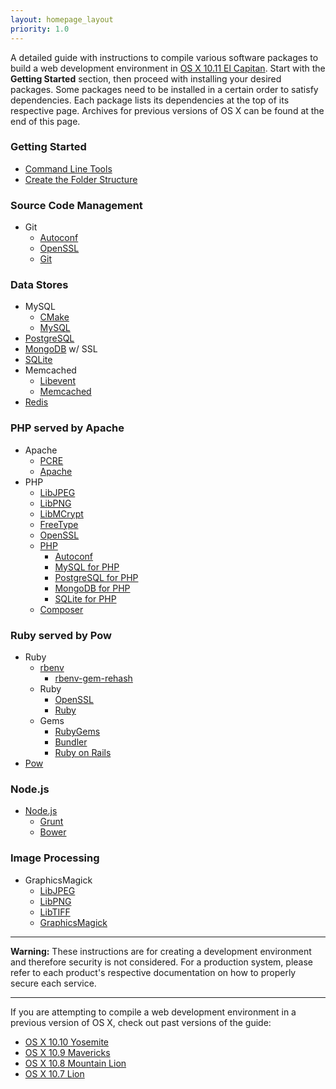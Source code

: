 ```yaml
---
layout: homepage_layout
priority: 1.0
---
```


A detailed guide with instructions to compile various software packages to build a web development environment in [OS X 10.11 El Capitan](https://en.wikipedia.org/wiki/OS_X_El_Capitan). Start with the **Getting Started** section, then proceed with installing your desired packages. Some packages need to be installed in a certain order to satisfy dependencies. Each package lists its dependencies at the top of its respective page. Archives for previous versions of OS X can be found at the end of this page.

### Getting Started

- [Command Line Tools](/started-cli/)
- [Create the Folder Structure](/started-folders/)

### Source Code Management

- Git
	- [Autoconf](/autoconf/)
	- [OpenSSL](/openssl/)
	- [Git](/git/)

### Data Stores

- MySQL
	- [CMake](/cmake/)
	- [MySQL](/mysql/)
- [PostgreSQL](/postgresql/)
- [MongoDB](/mongodb/) w/ SSL
- [SQLite](/sqlite/)
- Memcached
	- [Libevent](/libevent/)
	- [Memcached](/memcached/)
- [Redis](/redis/)

### PHP served by Apache
- Apache
	- [PCRE](/pcre/)
	- [Apache](/apache/)
- PHP
	- [LibJPEG](/libjpeg/)
	- [LibPNG](/libpng/)
	- [LibMCrypt](/libmcrypt/)
	- [FreeType](/freetype/)
	- [OpenSSL](/openssl/)
	- [PHP](/php/)
		- [Autoconf](/autoconf/)
		- [MySQL for PHP](/php-mysql/)
		- [PostgreSQL for PHP](/php-postgresql/)
		- [MongoDB for PHP](/php-mongodb/)
		- [SQLite for PHP](/php-sqlite/)
	- [Composer](/composer/)

### Ruby served by Pow

- Ruby
	- [rbenv](/ruby-rbenv/)
		- [rbenv-gem-rehash](/ruby-rbenv-gem-rehash/)
	- Ruby
		- [OpenSSL](/openssl/)
		- [Ruby](/ruby/)
	- Gems
		- [RubyGems](/ruby-gems/)
		- [Bundler](/ruby-bundler/)
		- [Ruby on Rails](/ruby-rails/)
- [Pow](/pow/)

### Node.js

- [Node.js](/nodejs/)
	- [Grunt](/nodejs-grunt/)
	- [Bower](/nodejs-bower/)

### Image Processing

- GraphicsMagick
	- [LibJPEG](/libjpeg/)
	- [LibPNG](/libpng/)
	- [LibTIFF](/libtiff/)
	- [GraphicsMagick](/graphicsmagick/)

---

**Warning:** These instructions are for creating a development environment and therefore security is not considered. For a production system, please refer to each product's respective documentation on how to properly secure each service.

---

If you are attempting to compile a web development environment in a previous version of OS X, check out past versions of the guide:

- [OS X 10.10 Yosemite](http://archives.patrickbougie.com/mac-dev-env/10.10-yosemite/)
- [OS X 10.9 Mavericks](http://archives.patrickbougie.com/mac-dev-env/10.9-mavericks/)
- [OS X 10.8 Mountain Lion](http://archives.patrickbougie.com/mac-dev-env/10.8-mountain-lion/)
- [OS X 10.7 Lion](http://archives.patrickbougie.com/mac-dev-env/10.7-lion/)
